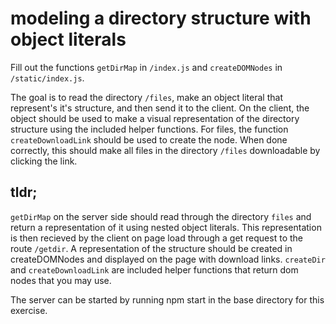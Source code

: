 # modeling a directory structure with object literals

Fill out the functions `getDirMap` in `/index.js` and `createDOMNodes` in `/static/index.js`.

The goal is to read the directory `/files`, make an object literal that represent's it's structure, and then send it to the client. On the client, the object should be used to make a visual representation of the directory structure using the included helper functions. For files, the function `createDownloadLink` should be used to create the node. When done correctly, this should make all files in the directory `/files` downloadable by clicking the link.

## tldr;
`getDirMap` on the server side should read through the directory `files` and return a representation of it using nested object literals. This representation is then recieved by the client on page load through a get request to the route `/getdir`. A representation of the structure should be created in createDOMNodes and displayed on the page with download links. `createDir` and `createDownloadLink` are included helper functions that return dom nodes that you may use.

The server can be started by running npm start in the base directory for this exercise.